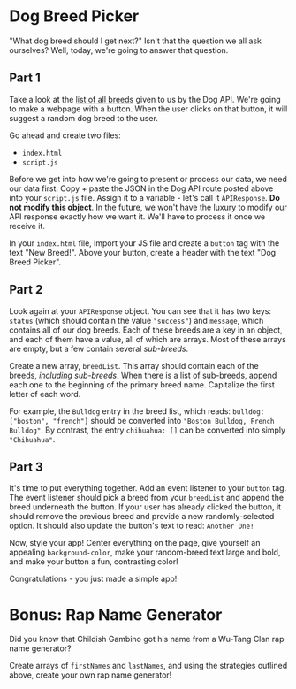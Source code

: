 # Dog Breed Picker

"What dog breed should I get next?" Isn't that the question we all ask ourselves? Well, today, we're going to answer that question.

## Part 1

Take a look at the [list of all breeds](https://dog.ceo/api/breeds/list/all) given to us by the Dog API. We're going to make a webpage with a button. When the user clicks on that button, it will suggest a random dog breed to the user.

Go ahead and create two files:

- `index.html`
- `script.js`

Before we get into how we're going to present or process our data, we need our data first. Copy + paste the JSON in the Dog API route posted above into your `script.js` file. Assign it to a variable - let's call it `APIResponse`. **Do not modify this object**. In the future, we won't have the luxury to modify our API response exactly how we want it. We'll have to process it once we receive it.

In your `index.html` file, import your JS file and create a `button` tag with the text "New Breed!". Above your button, create a header with the text "Dog Breed Picker".

## Part 2

Look again at your `APIResponse` object. You can see that it has two keys: `status` (which should contain the value `"success"`) and `message`, which contains all of our dog breeds. Each of these breeds are a key in an object, and each of them have a value, all of which are arrays. Most of these arrays are empty, but a few contain several _sub-breeds_.

Create a new array, `breedList`. This array should contain each of the breeds, _including sub-breeds_. When there is a list of sub-breeds, append each one to the beginning of the primary breed name. Capitalize the first letter of each word.

For example, the `Bulldog` entry in the breed list, which reads: `bulldog: ["boston", "french"]` should be converted into `"Boston Bulldog, French Bulldog"`. By contrast, the entry `chihuahua: []` can be converted into simply `"Chihuahua"`.

## Part 3

It's time to put everything together. Add an event listener to your `button` tag. The event listener should pick a breed from your `breedList` and append the breed underneath the button. If your user has already clicked the button, it should remove the previous breed and provide a new randomly-selected option. It should also update the button's text to read: `Another One!`

Now, style your app! Center everything on the page, give yourself an appealing `background-color`, make your random-breed text large and bold, and make your button a fun, contrasting color!

Congratulations - you just made a simple app!

# Bonus: Rap Name Generator

Did you know that Childish Gambino got his name from a Wu-Tang Clan rap name generator?

Create arrays of `firstNames` and `lastNames`, and using the strategies outlined above, create your own rap name generator!
